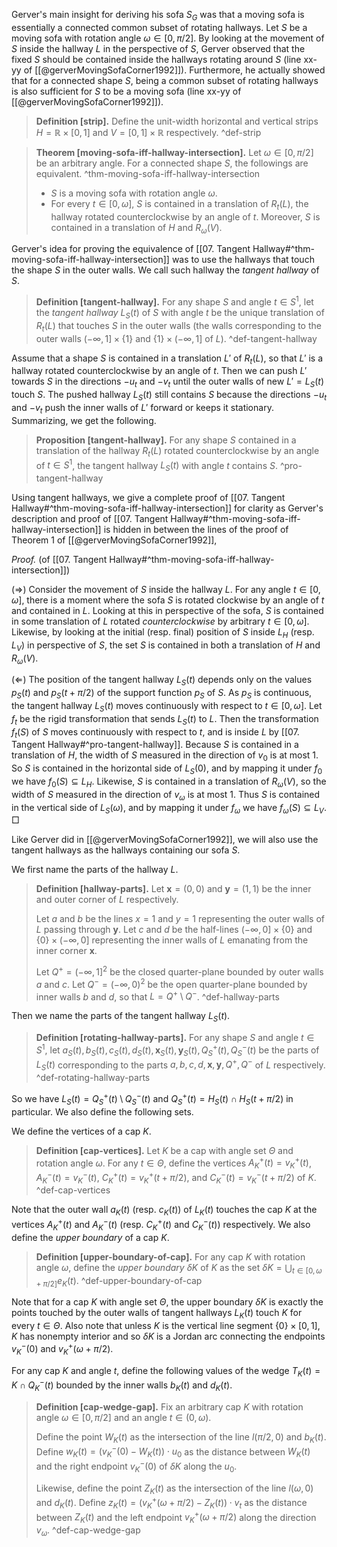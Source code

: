 Gerver's main insight for deriving his sofa $S_G$ was that a moving sofa is essentially a connected common subset of rotating hallways. Let $S$ be a moving sofa with rotation angle $\omega \in [0, \pi/2]$. By looking at the movement of $S$ inside the hallway $L$ in the perspective of $S$, Gerver observed that the fixed $S$ should be contained inside the hallways rotating around $S$ (line xx-yy of [[@gerverMovingSofaCorner1992]]). Furthermore, he actually showed that for a connected shape $S$, being a common subset of rotating hallways is also sufficient for $S$ to be a moving sofa (line xx-yy of [[@gerverMovingSofaCorner1992]]).

> __Definition [strip].__ Define the unit-width horizontal and vertical strips $H = \mathbb{R} \times [0, 1]$ and $V = [0, 1] \times \mathbb{R}$ respectively. ^def-strip

> __Theorem [moving-sofa-iff-hallway-intersection].__ Let $\omega \in [0, \pi/2]$ be an arbitrary angle. For a connected shape $S$, the followings are equivalent. ^thm-moving-sofa-iff-hallway-intersection
> 
> - $S$ is a moving sofa with rotation angle $\omega$.
> - For every $t \in [0, \omega]$, $S$ is contained in a translation of $R_t(L)$, the hallway rotated counterclockwise by an angle of $t$. Moreover, $S$ is contained in a translation of $H$ and $R_\omega(V)$.

Gerver's idea for proving the equivalence of [[07. Tangent Hallway#^thm-moving-sofa-iff-hallway-intersection]] was to use the hallways that touch the shape $S$ in the outer walls. We call such hallway the _tangent hallway_ of $S$.

> __Definition [tangent-hallway].__ For any shape $S$ and angle $t \in S^1$, let the _tangent hallway_ $L_S(t)$ of $S$ with angle $t$ be the unique translation of $R_t(L)$ that touches $S$ in the outer walls (the walls corresponding to the outer walls $(-\infty, 1] \times \left\{ 1 \right\}$ and $\left\{ 1 \right\} \times (-\infty, 1]$ of $L$). ^def-tangent-hallway

Assume that a shape $S$ is contained in a translation $L'$ of $R_t(L)$, so that $L'$ is a hallway rotated counterclockwise by an angle of $t$. Then we can push $L'$ towards $S$ in the directions $-u_t$ and $-v_t$ until the outer walls of new $L' = L_S(t)$ touch $S$. The pushed hallway $L_S(t)$ still contains $S$ because the directions $-u_t$ and $-v_t$ push the inner walls of $L'$ forward or keeps it stationary. Summarizing, we get the following.

> __Proposition [tangent-hallway].__ For any shape $S$ contained in a translation of the hallway $R_t(L)$ rotated counterclockwise by an angle of $t \in S^1$, the tangent hallway $L_S(t)$ with angle $t$ contains $S$. ^pro-tangent-hallway

Using tangent hallways, we give a complete proof of [[07. Tangent Hallway#^thm-moving-sofa-iff-hallway-intersection]] for clarity as Gerver's description and proof of [[07. Tangent Hallway#^thm-moving-sofa-iff-hallway-intersection]] is hidden in between the lines of the proof of Theorem 1 of [[@gerverMovingSofaCorner1992]],

_Proof._ (of [[07. Tangent Hallway#^thm-moving-sofa-iff-hallway-intersection]])

($\Rightarrow$) Consider the movement of $S$ inside the hallway $L$. For any angle $t \in [0, \omega]$, there is a moment where the sofa $S$ is rotated clockwise by an angle of $t$ and contained in $L$. Looking at this in perspective of the sofa, $S$ is contained in some translation of $L$ rotated _counterclockwise_ by arbitrary $t \in [0, \omega]$. Likewise, by looking at the initial (resp. final) position of $S$ inside $L_H$ (resp. $L_V$) in perspective of $S$, the set $S$ is contained in both a translation of $H$ and $R_\omega(V)$.

($\Leftarrow$) The position of the tangent hallway $L_S(t)$ depends only on the values $p_S(t)$ and $p_S(t + \pi / 2)$ of the support function $p_S$ of $S$. As $p_S$ is continuous, the tangent hallway $L_S(t)$ moves continuously with respect to $t \in [0, \omega]$. Let $f_t$ be the rigid transformation that sends $L_S(t)$ to $L$. Then the transformation $f_t(S)$ of $S$ moves continuously with respect to $t$, and is inside $L$ by [[07. Tangent Hallway#^pro-tangent-hallway]]. Because $S$ is contained in a translation of $H$, the width of $S$ measured in the direction of $v_0$ is at most 1. So $S$ is contained in the horizontal side of $L_S(0)$, and by mapping it under $f_0$ we have $f_0(S) \subseteq L_H$. Likewise, $S$ is contained in a translation of $R_\omega(V)$, so the width of $S$ measured in the direction of $v_\omega$ is at most 1. Thus $S$ is contained in the vertical side of $L_S(\omega)$, and by mapping it under $f_\omega$ we have $f_\omega(S) \subseteq L_V$. □

Like Gerver did in [[@gerverMovingSofaCorner1992]], we will also use the tangent hallways as the hallways containing our sofa $S$.

We first name the parts of the hallway $L$.

> __Definition [hallway-parts].__ Let $\mathbf{x} = (0, 0)$ and $\mathbf{y} = (1, 1)$ be the inner and outer corner of $L$ respectively.
> 
> Let $a$ and $b$ be the lines $x=1$ and $y=1$ representing the outer walls of $L$ passing through $\mathbf{y}$. Let $c$ and $d$ be the half-lines $(-\infty, 0] \times \left\{ 0 \right\}$ and $\left\{ 0 \right\} \times (-\infty, 0]$ representing the inner walls of $L$ emanating from the inner corner $\mathbf{x}$.
> 
> Let $Q^+ = (-\infty, 1]^2$ be the closed quarter-plane bounded by outer walls $a$ and $c$. Let $Q^- = (-\infty, 0)^2$ be the open quarter-plane bounded by inner walls $b$ and $d$, so that $L = Q^+ \setminus Q^-$. ^def-hallway-parts

Then we name the parts of the tangent hallway $L_S(t)$.

> __Definition [rotating-hallway-parts].__ For any shape $S$ and angle $t \in S^1$, let $a_S(t), b_S(t), c_S(t), d_S(t), \mathbf{x}_S(t), \mathbf{y}_S(t), Q^+_S(t), Q^-_S(t)$ be the parts of $L_S(t)$ corresponding to the parts $a, b, c, d, \mathbf{x}, \mathbf{y}, Q^+, Q^-$ of $L$ respectively. ^def-rotating-hallway-parts

So we have $L_S(t) = Q_S^+(t) \setminus Q_S^-(t)$ and $Q^+_S(t) = H_S(t) \cap H_S(t + \pi/2)$ in particular. We also define the following sets.

We define the vertices of a cap $K$.

> __Definition [cap-vertices].__ Let $K$ be a cap with angle set $\Theta$ and rotation angle $\omega$. For any $t \in \Theta$, define the vertices $A^+_K(t) = v^+_K(t)$, $A^-_K(t) = v^-_K(t)$,  $C^+_K(t) = v^+_K(t + \pi/2)$, and $C^-_K(t) = v^-_K(t + \pi/2)$ of $K$. ^def-cap-vertices

Note that the outer wall $a_K(t)$ (resp. $c_K(t)$) of $L_K(t)$ touches the cap $K$ at the vertices $A_K^+(t)$ and $A_K^-(t)$ (resp. $C_K^+(t)$ and $C_K^-(t)$) respectively. We also define the _upper boundary_ of a cap $K$.

> __Definition [upper-boundary-of-cap].__ For any cap $K$ with rotation angle $\omega$, define the _upper boundary_ $\delta K$ of $K$ as the set $\delta K = \bigcup_{t \in [0, \omega + \pi/2]} e_K(t)$. ^def-upper-boundary-of-cap

Note that for a cap $K$ with angle set $\Theta$, the upper boundary $\delta K$ is exactly the points touched by the outer walls of tangent hallways $L_K(t)$ touch $K$ for every $t \in \Theta$. Also note that unless $K$ is the vertical line segment $\left\{ 0 \right\}\times [0, 1]$, $K$ has nonempty interior and so $\delta K$ is a Jordan arc connecting the endpoints $v_K^-(0)$ and $v_K^+(\omega + \pi / 2)$.

For any cap $K$ and angle $t$, define the following values of the wedge $T_K(t) = K \cap Q_K^-(t)$ bounded by the inner walls $b_K(t)$ and $d_K(t)$. 

> __Definition [cap-wedge-gap].__ Fix an arbitrary cap $K$ with rotation angle $\omega \in [0, \pi/2]$ and an angle $t \in (0, \omega)$.
> 
> Define the point $W_K(t)$ as the intersection of the line $l(\pi/2, 0)$ and $b_K(t)$. Define $w_K(t) = (v^-_K(0) - W_K(t))\cdot u_0$ as the distance between $W_K(t)$ and the right endpoint $v_K^-(0)$ of $\delta K$ along the $u_0$.
> 
> Likewise, define the point $Z_K(t)$ as the intersection of the line $l(\omega, 0)$ and $d_K(t)$. Define $z_K(t) = (v_K^+(\omega + \pi/2) - Z_K(t)) \cdot v_t$ as the distance between $Z_K(t)$ and the left endpoint $v_K^+(\omega + \pi/2)$ along the direction $v_\omega$. ^def-cap-wedge-gap